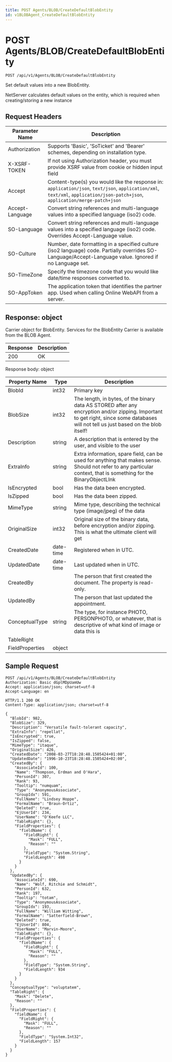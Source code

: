 ```yaml
---
title: POST Agents/BLOB/CreateDefaultBlobEntity
id: v1BLOBAgent_CreateDefaultBlobEntity
---
```


# POST Agents/BLOB/CreateDefaultBlobEntity

```http
POST /api/v1/Agents/BLOB/CreateDefaultBlobEntity
```

Set default values into a new BlobEntity.

NetServer calculates default values on the entity, which is required when creating/storing a new instance






## Request Headers

| Parameter Name | Description |
|----------------|-------------|
| Authorization  | Supports 'Basic', 'SoTicket' and 'Bearer' schemes, depending on installation type. |
| X-XSRF-TOKEN   | If not using Authorization header, you must provide XSRF value from cookie or hidden input field |
| Accept         | Content-type(s) you would like the response in: `application/json`, `text/json`, `application/xml`, `text/xml`, `application/json-patch+json`, `application/merge-patch+json` |
| Accept-Language | Convert string references and multi-language values into a specified language (iso2) code. |
| SO-Language | Convert string references and multi-language values into a specified language (iso2) code. Overrides Accept-Language value. |
| SO-Culture | Number, date formatting in a specified culture (iso2 language) code. Partially overrides SO-Language/Accept-Language value. Ignored if no Language set. |
| SO-TimeZone | Specify the timezone code that you would like date/time responses converted to. |
| SO-AppToken | The application token that identifies the partner app. Used when calling Online WebAPI from a server. |


## Response: object

Carrier object for BlobEntity.
Services for the BlobEntity Carrier is available from the <see cref="T:SuperOffice.CRM.Services.IBLOBAgent">BLOB Agent</see>.

| Response | Description |
|----------------|-------------|
| 200 | OK |

Response body: object

| Property Name | Type |  Description |
|----------------|------|--------------|
| BlobId | int32 | Primary key |
| BlobSize | int32 | The length, in bytes, of the binary data AS STORED after any encryption and/or zipping. Important to get right, since some databases will not tell us just based on the blob itself! |
| Description | string | A description that is entered by the user, and visible to the user |
| ExtraInfo | string | Extra information, spare field, can be used for anything that makes sense. Should not refer to any particular context, that is something for the BinaryObjectLInk |
| IsEncrypted | bool | Has the data been encrypted. |
| IsZipped | bool | Has the data been zipped. |
| MimeType | string | Mime type, describing the technical type (image/jpeg) of the data |
| OriginalSize | int32 | Original size of the binary data, before encryption and/or zipping. This is what the ultimate client will get |
| CreatedDate | date-time | Registered when  in UTC. |
| UpdatedDate | date-time | Last updated when  in UTC. |
| CreatedBy |  | The person that first created the document. The property is read-only. |
| UpdatedBy |  | The person that last updated the appointment. |
| ConceptualType | string | The type, for instance PHOTO, PERSONPHOTO, or whatever, that is descriptive of what kind of image or data this is |
| TableRight |  |  |
| FieldProperties | object |  |

## Sample Request

```http!
POST /api/v1/Agents/BLOB/CreateDefaultBlobEntity
Authorization: Basic dGplMDpUamUw
Accept: application/json; charset=utf-8
Accept-Language: en
```

```http_
HTTP/1.1 200 OK
Content-Type: application/json; charset=utf-8

{
  "BlobId": 982,
  "BlobSize": 329,
  "Description": "Versatile fault-tolerant capacity",
  "ExtraInfo": "repellat",
  "IsEncrypted": true,
  "IsZipped": false,
  "MimeType": "itaque",
  "OriginalSize": 426,
  "CreatedDate": "2008-03-27T18:28:48.1505424+01:00",
  "UpdatedDate": "1996-10-23T18:28:48.1505424+02:00",
  "CreatedBy": {
    "AssociateId": 100,
    "Name": "Thompson, Erdman and O'Hara",
    "PersonId": 307,
    "Rank": 93,
    "Tooltip": "numquam",
    "Type": "AnonymousAssociate",
    "GroupIdx": 591,
    "FullName": "Lindsey Hoppe",
    "FormalName": "Braun-Ortiz",
    "Deleted": true,
    "EjUserId": 234,
    "UserName": "O'Keefe LLC",
    "TableRight": {},
    "FieldProperties": {
      "fieldName": {
        "FieldRight": {
          "Mask": "FULL",
          "Reason": ""
        },
        "FieldType": "System.String",
        "FieldLength": 498
      }
    }
  },
  "UpdatedBy": {
    "AssociateId": 690,
    "Name": "Wolf, Ritchie and Schmidt",
    "PersonId": 632,
    "Rank": 197,
    "Tooltip": "totam",
    "Type": "AnonymousAssociate",
    "GroupIdx": 193,
    "FullName": "William Witting",
    "FormalName": "Satterfield-Brown",
    "Deleted": true,
    "EjUserId": 804,
    "UserName": "Marvin-Moore",
    "TableRight": {},
    "FieldProperties": {
      "fieldName": {
        "FieldRight": {
          "Mask": "FULL",
          "Reason": ""
        },
        "FieldType": "System.String",
        "FieldLength": 934
      }
    }
  },
  "ConceptualType": "voluptatem",
  "TableRight": {
    "Mask": "Delete",
    "Reason": ""
  },
  "FieldProperties": {
    "fieldName": {
      "FieldRight": {
        "Mask": "FULL",
        "Reason": ""
      },
      "FieldType": "System.Int32",
      "FieldLength": 157
    }
  }
}
```